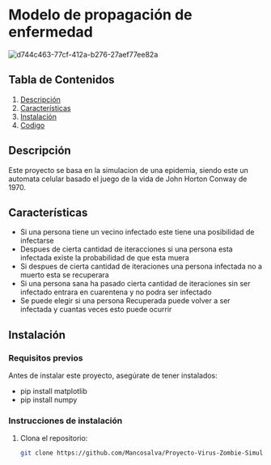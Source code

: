 # Modelo de propagación de enfermedad

![d744c463-77cf-412a-b276-27aef77ee82a](https://github.com/user-attachments/assets/460e3182-d745-4744-9a61-73336f5ad3ef)


## Tabla de Contenidos

1. [Descripción](#descripción)
2. [Características](#características)
3. [Instalación](#instalación)
4. [Codigo](https://github.com/Mancosalva/Proyecto-simulacion-de-epidemia-/blob/main/Simulacion%20Epidemia.py)


## Descripción

Este proyecto se basa en la simulacion de una epidemia, siendo este un automata celular basado el juego de la vida de John Horton Conway de 1970.

## Características

- Si una persona tiene un vecino infectado este tiene una posibilidad de infectarse 
- Despues de cierta cantidad de iteracciones si una persona esta infectada existe la probabilidad de que esta muera
- Si despues de cierta cantidad de iteraciones una persona infectada no a muerto esta se recuperara
- Si una persona sana ha pasado cierta cantidad de iteraciones sin ser infectado entrara en cuarentena y no podra ser infectado
- Se puede elegir si una persona Recuperada puede volver a ser infectada y cuantas veces esto puede ocurrir

## Instalación

### Requisitos previos

Antes de instalar este proyecto, asegúrate de tener instalados:

- pip install matplotlib
- pip install numpy

### Instrucciones de instalación

1. Clona el repositorio:
   ```bash
   git clone https://github.com/Mancosalva/Proyecto-Virus-Zombie-Simulacion.git
